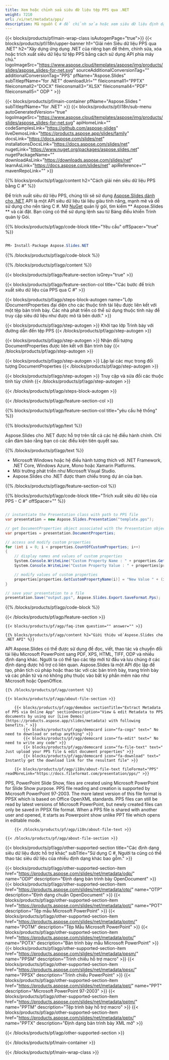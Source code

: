 ```yaml
---
title: Xem hoặc chỉnh sửa siêu dữ liệu tệp PPS qua .NET
weight: 7210
url: /vi/net/metadata/pps/ 
description: Mã nguồn C # để chỉnh sửa hoặc xem siêu dữ liệu định dạng PPS trên .NET Framework, .NET Core, Windows Azure, Mono hoặc Xamarin Platforms.
---
```


{{< blocks/products/pf/main-wrap-class isAutogenPage="true">}}
{{< blocks/products/pf/i18n/upper-banner h1="Giải nén Siêu dữ liệu PPS qua .NET" h2="Xây dựng ứng dụng .NET của riêng bạn để thêm, chỉnh sửa, xóa hoặc trích xuất siêu dữ liệu từ tệp PPS bằng cách sử dụng API phía máy chủ." logoImageSrc="https://www.aspose.cloud/templates/aspose/img/products/slides/aspose_slides-for-net.svg" sourceAdditionalConversionTag="" additionalConversionTag="PPS" pfName="Aspose.Slides" subTitlepfName="for .NET" downloadUrl="" fileiconsmall1="PPTX" fileiconsmall2="DOCX" fileiconsmall3="XLSX" fileiconsmall4="PDF" fileiconsmall5=" ODP " >}}

{{< blocks/products/pf/main-container pfName="Aspose.Slides " subTitlepfName="for .NET" >}}
{{< blocks/products/pf/i18n/sub-menu autoGeneratedVersion="true" logoImageSrc="https://www.aspose.cloud/templates/aspose/img/products/slides/aspose_slides-for-net.svg" apiHomeLink="" codeSamplesLink="https://github.com/aspose-slides" liveDemosLink="https://products.aspose.app/slides/family" docsLink="https://docs.aspose.com/slides/net" installationsDocsLink="https://docs.aspose.com/slides/net" nugetLink="https://www.nuget.org/packages/aspose.slides.net" nugetPackageName="" downloadAsLink="https://downloads.aspose.com/slides/net" learnAsLink="https://docs.aspose.com/slides/net" apiReference="" mavenRepoLink="" >}}

{{% blocks/products/pf/agp/content h2="Cách giải nén siêu dữ liệu PPS bằng C #" %}}

 Để trích xuất siêu dữ liệu PPS, chúng tôi sẽ sử dụng
 [Aspose.Slides dành cho .NET](https://products.aspose.com/slides/net)
 API là một API siêu dữ liệu tài liệu giàu tính năng, mạnh mẽ và dễ sử dụng cho nền tảng C #. Mở
 [NuGet](https://www.nuget.org/packages/aspose.slides.net)
 quản lý gói, tìm kiếm
 ** Aspose.Slides **
 và cài đặt. Bạn cũng có thể sử dụng lệnh sau từ Bảng điều khiển Trình quản lý Gói.

{{% blocks/products/pf/agp/code-block title="Yêu cầu" offSpacer="true" %}}

```cs

PM> Install-Package Aspose.Slides.NET

```

{{% /blocks/products/pf/agp/code-block %}}

{{% /blocks/products/pf/agp/content %}}

{{< blocks/products/pf/agp/feature-section isGrey="true" >}}


{{< blocks/products/pf/agp/feature-section-col title="Các bước để trích xuất siêu dữ liệu của PPS qua C #" >}}

{{< blocks/products/pf/agp/steps-block-autogen name="Lớp IDocumentProperties đại diện cho các thuộc tính tài liệu được liên kết với một tệp bản trình bày. Các nhà phát triển có thể sử dụng thuộc tính này để truy cập siêu dữ liệu như được mô tả bên dưới." >}}

{{< blocks/products/pf/agp/step-autogen >}}
Khởi tạo lớp Trình bày với đường dẫn đến tệp PPS
{{< /blocks/products/pf/agp/step-autogen >}}

{{< blocks/products/pf/agp/step-autogen >}}
Nhận đối tượng DocumentProperties được liên kết với Bản trình bày
{{< /blocks/products/pf/agp/step-autogen >}}

{{< blocks/products/pf/agp/step-autogen >}}
Lặp lại các mục trong đối tượng DocumentProperties
{{< /blocks/products/pf/agp/step-autogen >}}

{{< blocks/products/pf/agp/step-autogen >}}
Truy cập và sửa đổi các thuộc tính tùy chỉnh
{{< /blocks/products/pf/agp/step-autogen >}}

{{< /blocks/products/pf/agp/steps-block-autogen >}}

{{< /blocks/products/pf/agp/feature-section-col >}}

{{% blocks/products/pf/agp/feature-section-col title="yêu cầu hệ thống" %}}

{{% blocks/products/pf/agp/text %}}

 Aspose.Slides cho .NET được hỗ trợ trên tất cả các hệ điều hành chính. Chỉ cần đảm bảo rằng bạn có các điều kiện tiên quyết sau.

{{% /blocks/products/pf/agp/text %}}

- Microsoft Windows hoặc hệ điều hành tương thích với .NET Framework, .NET Core, Windows Azure, Mono hoặc Xamarin Platforms.
- Môi trường phát triển như Microsoft Visual Studio.
- Aspose.Slides cho .NET được tham chiếu trong dự án của bạn.

{{% /blocks/products/pf/agp/feature-section-col %}}

{{% blocks/products/pf/agp/code-block title="Trích xuất siêu dữ liệu của PPS - C #" offSpacer="" %}}

```cs

// instantiate the Presentation class with path to PPS file
var presentation = new Aspose.Slides.Presentation("template.pps");

// get DocumentProperties object associated with the Presentation object
var properties = presentation.DocumentProperties;

// access and modify custom properties
for (int i = 0; i < properties.CountOfCustomProperties; i++)
{
    // display names and values of custom properties
    System.Console.WriteLine("Custom Property Name : " + properties.GetCustomPropertyName(i));
    System.Console.WriteLine("Custom Property Value : " + properties[properties.GetCustomPropertyName(i)]);

    // modify values of custom properties
    properties[properties.GetCustomPropertyName(i)] = "New Value " + (i + 1);
}

// save your presentation to a file
presentation.Save("output.pps", Aspose.Slides.Export.SaveFormat.Pps);  

```

{{% /blocks/products/pf/agp/code-block %}}

{{< /blocks/products/pf/agp/feature-section >}}

    {{< blocks/products/pf/agp/faq-item question="" answer="" >}}
 

<!-- aboutfile Starts -->

    {{% blocks/products/pf/agp/content h2="Giới thiệu về Aspose.Slides cho .NET API" %}}

 API Aspose.Slides có thể được sử dụng để đọc, viết, thao tác và chuyển đổi tài liệu Microsoft PowerPoint sang PDF, XPS, HTML, TIFF, ODP và nhiều định dạng khác. Người ta có thể tạo các tệp mới từ đầu và lưu chúng ở các định dạng được hỗ trợ có liên quan. Aspose.Slides là một API độc lập để tạo, phân tích cú pháp hoặc thao tác với các bản trình bày, trang trình bày và các phần tử và nó không phụ thuộc vào bất kỳ phần mềm nào như Microsoft hoặc OpenOffice.  



    {{% /blocks/products/pf/agp/content %}}

    {{< blocks/products/pf/agp/about-file-section >}}

        {{< blocks/products/pf/agp/demobox sectionTitle="Extract Metadata of PPS via Online App" sectionDescription="View & edit Metadata to PPS documents by using our [Live Demos](https://products.aspose.app/slides/metadata) with following benefits." >}}
            {{< blocks/products/pf/agp/democard icon="fa-cogs" text=" No need to download or setup anything" >}}
            {{< blocks/products/pf/agp/democard icon="fa-edit" text=" No need to write any code" >}}
            {{< blocks/products/pf/agp/democard icon="fa-file-text" text=" Just upload your PPS file & edit document properties" >}}
            {{< blocks/products/pf/agp/democard icon="fa-download" text=" Instantly get the download link for the resultant file" >}}

        {{< blocks/products/pf/agp/i18n/about-file-text fileFormat="PPS" readMoreLink="https://docs.fileformat.com/presentation/pps/" >}}
PPS, PowerPoint Slide Show, files are created using Microsoft PowerPoint for Slide Show purpose. PPS file reading and creation is supported by Microsoft PowerPoint 97-2003. The more latest version of this file format is PPSX which is based on Office OpenXML standards. PPS files can still be read by latest versions of Microsoft PowerPoint, but newly created files can only be saved in PPSX file format. When a PPS file is shared with another user and opened, it starts as Powerpoint show unlike PPT file which opens in editable mode.

        {{< /blocks/products/pf/agp/i18n/about-file-text >}}

    {{< /blocks/products/pf/agp/about-file-section >}}

<!-- aboutfile Ends -->

{{< blocks/products/pf/agp/other-supported-section title="Các định dạng siêu dữ liệu được hỗ trợ khác" subTitle="Sử dụng C #, Người ta cũng có thể thao tác siêu dữ liệu của nhiều định dạng khác bao gồm." >}}

{{< blocks/products/pf/agp/other-supported-section-item href="https://products.aspose.com/slides/net/metadata/odp/" name="ODP" description="Định dạng bản trình bày OpenDocument" >}}
{{< blocks/products/pf/agp/other-supported-section-item href="https://products.aspose.com/slides/net/metadata/otp/" name="OTP" description="Định dạng chuẩn OpenDocument" >}}
{{< blocks/products/pf/agp/other-supported-section-item href="https://products.aspose.com/slides/net/metadata/pot/" name="POT" description="Tệp mẫu Microsoft PowerPoint" >}}
{{< blocks/products/pf/agp/other-supported-section-item href="https://products.aspose.com/slides/net/metadata/potm/" name="POTM" description="Tệp Mẫu Microsoft PowerPoint" >}}
{{< blocks/products/pf/agp/other-supported-section-item href="https://products.aspose.com/slides/net/metadata/potx/" name="POTX" description="Bản trình bày mẫu Microsoft PowerPoint" >}}
{{< blocks/products/pf/agp/other-supported-section-item href="https://products.aspose.com/slides/net/metadata/ppsm/" name="PPSM" description="Trình chiếu hỗ trợ macro" >}}
{{< blocks/products/pf/agp/other-supported-section-item href="https://products.aspose.com/slides/net/metadata/ppsx/" name="PPSX" description="Trình chiếu PowerPoint" >}}
{{< blocks/products/pf/agp/other-supported-section-item href="https://products.aspose.com/slides/net/metadata/ppt/" name="PPT" description="Microsoft PowerPoint 97-2003" >}}
{{< blocks/products/pf/agp/other-supported-section-item href="https://products.aspose.com/slides/net/metadata/pptm/" name="PPTM" description="Tệp trình bày hỗ trợ macro" >}}
{{< blocks/products/pf/agp/other-supported-section-item href="https://products.aspose.com/slides/net/metadata/pptx/" name="PPTX" description="Định dạng bản trình bày XML mở" >}}

{{< /blocks/products/pf/agp/other-supported-section >}}

{{< /blocks/products/pf/main-container >}}
    
{{< /blocks/products/pf/main-wrap-class >}}